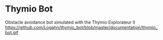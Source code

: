 # Thymio Bot
Obstacle avoidance bot simulated with the Thymio Explorateur II
https://github.com/Logahn/thymio_bot/blob/master/documentation/thymio_bot.gif
